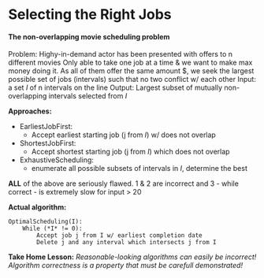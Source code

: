 # Selecting the Right Jobs

#### The non-overlapping movie scheduling problem

Problem: Highy-in-demand actor has been presented with offers to n different movies
Only able to take one job at a time & we want to make max money doing it.
As all of them offer the same amount \$, we seek the largest possible set of jobs (intervals) such that no two conflict w/ each other
Input: a set _I_ of n intervals on the line
Output: Largest subset of mutually non-overlapping intervals selected from _I_

**Approaches:**

- EarliestJobFirst:
  - Accept earliest starting job (j from _I_) w/ does not overlap
- ShortestJobFirst:
  - Accept shortest starting job (j from _I_) which does not overlap
- ExhaustiveScheduling:
  - enumerate all possible subsets of intervals in _I_, determine the best

**ALL** of the above are seriously flawed. 1 & 2 are incorrect and 3 - while correct - is extremely slow for input > 20

**Actual algorithm:**

```
OptimalScheduling(I):
    While (*I* != 0):
        Accept job j from I w/ earliest completion date
        Delete j and any interval which intersects j from I
```

**Take Home Lesson:**
_Reasonable-looking algorithms can easily be incorrect!_
_Algorithm correctness is a property that must be carefull demonstrated!_
